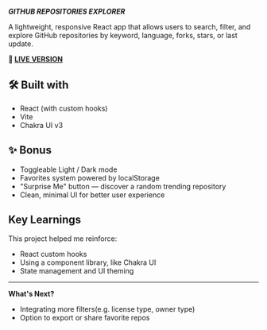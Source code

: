**_GITHUB REPOSITORIES EXPLORER_**

A lightweight, responsive React app that allows users to search, filter, and explore GitHub repositories by keyword, language, forks, stars, or last update. 

**🔗 [LIVE VERSION](https://one-repo-away.vercel.app/)** 


**🛠️ Built with**
---
- React (with custom hooks)
- Vite
- Chakra UI v3

**✨ Bonus**
---

- Toggleable Light / Dark mode
- Favorites system powered by localStorage
- "Surprise Me" button — discover a random trending repository
- Clean, minimal UI for better user experience

**Key Learnings**
---

This project helped me reinforce:
- React custom hooks
- Using a component library, like Chakra UI
- State management and UI theming

---

**What's Next?**
- Integrating more filters(e.g. license type, owner type)
- Option to export or share favorite repos

